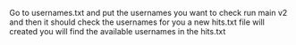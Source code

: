 Go to usernames.txt and put the usernames you want to check
run main v2 and then it should check the usernames for you
a new hits.txt file will created
you will find the available usernames in the hits.txt
